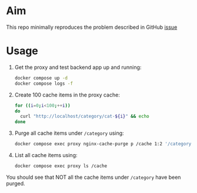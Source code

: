 # Aim

This repo minimally reproduces the problem described in GitHub [issue](https://github.com/magiclen/nginx-cache-purge/issues/1)

# Usage

1. Get the proxy and test backend app up and running:

    ```bash
    docker compose up -d
    docker compose logs -f
    ```

1. Create 100 cache items in the proxy cache:

    ```bash
    for ((i=0;i<100;++i))
    do
      curl "http://localhost/category/cat-${i}" && echo
    done
    ```

1. Purge all cache items under `/category` using:

    ```bash
    docker compose exec proxy nginx-cache-purge p /cache 1:2 '/category/*'
    ```

1. List all cache items using:

    ```bash
    docker compose exec proxy ls /cache
    ```

You should see that NOT all the cache items under `/category` have been purged.
